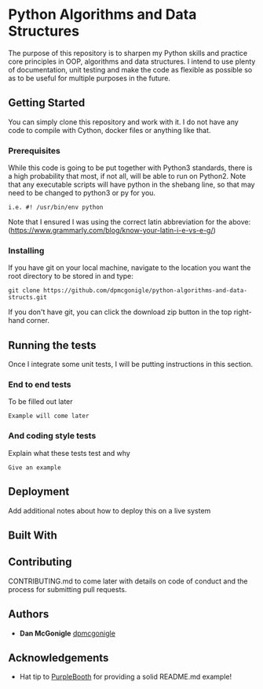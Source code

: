 # Python Algorithms and Data Structures

The purpose of this repository is to sharpen my Python skills and practice core principles in OOP, algorithms and data structures.  I intend to use plenty of documentation, unit testing and make the code as flexible as possible so as to be useful for multiple purposes in the future.

## Getting Started

You can simply clone this repository and work with it.  I do not have any code to compile with Cython, docker files or anything like that.

### Prerequisites

While this code is going to be put together with Python3 standards, there is a high probability that most, if not all, will be able to run on Python2.  Note that any executable scripts will have python in the shebang line, so that may need to be changed to python3 or py for you.

```
i.e. #! /usr/bin/env python
```

Note that I ensured I was using the correct latin abbreviation for the above: (https://www.grammarly.com/blog/know-your-latin-i-e-vs-e-g/)

### Installing

If you have git on your local machine, navigate to the location you want the root directory to be stored in and type:

```
git clone https://github.com/dpmcgonigle/python-algorithms-and-data-structs.git
```

If you don't have git, you can click the download zip button in the top right-hand corner.

## Running the tests

Once I integrate some unit tests, I will be putting instructions in this section.

### End to end tests

To be filled out later

```
Example will come later
```

### And coding style tests

Explain what these tests test and why

```
Give an example
```

## Deployment

Add additional notes about how to deploy this on a live system

## Built With

## Contributing

CONTRIBUTING.md to come later with details on code of conduct and the process for submitting pull requests.

## Authors

* **Dan McGonigle** [dpmcgonigle](https://github.com/dpmcgonigle)

## Acknowledgements

* Hat tip to [PurpleBooth](https://github.com/PurpleBooth) for providing a solid README.md example!
